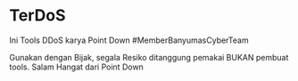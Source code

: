 # TerDoS
Ini Tools DDoS karya Point Down #MemberBanyumasCyberTeam

  Gunakan dengan Bijak, segala Resiko ditanggung pemakai BUKAN pembuat tools. Salam Hangat dari Point Down
